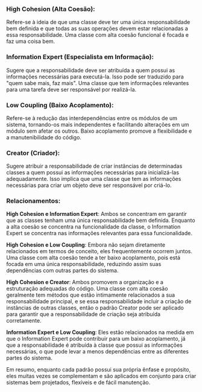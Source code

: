 ### High Cohesion (Alta Coesão):

Refere-se à ideia de que uma classe deve ter uma única responsabilidade bem definida e que todas as suas operações devem estar relacionadas a essa responsabilidade. Uma classe com alta coesão funcional é focada e faz uma coisa bem.

### Information Expert (Especialista em Informação):

Sugere que a responsabilidade deve ser atribuída a quem possui as informações necessárias para executá-la. Isso pode ser traduzido para "quem sabe mais, faz mais". Uma classe que tem informações relevantes para uma tarefa deve ser responsável por realizá-la.

### Low Coupling (Baixo Acoplamento):

Refere-se à redução das interdependências entre os módulos de um sistema, tornando-os mais independentes e facilitando alterações em um módulo sem afetar os outros. Baixo acoplamento promove a flexibilidade e a manutenibilidade do código.

### Creator (Criador):

Sugere atribuir a responsabilidade de criar instâncias de determinadas classes a quem possui as informações necessárias para inicializá-las adequadamente. Isso implica que uma classe que tem as informações necessárias para criar um objeto deve ser responsável por criá-lo.

### Relacionamentos:

**High Cohesion e Information Expert**: Ambos se concentram em garantir que as classes tenham uma única responsabilidade bem definida. Enquanto a alta coesão se concentra na funcionalidade da classe, o Information Expert se concentra nas informações relevantes para essa funcionalidade.

**High Cohesion e Low Coupling**: Embora não sejam diretamente relacionados em termos de conceito, eles frequentemente ocorrem juntos. Uma classe com alta coesão tende a ter baixo acoplamento, pois está focada em uma única responsabilidade, reduzindo assim suas dependências com outras partes do sistema.

**High Cohesion e Creator**: Ambos promovem a organização e a estruturação adequadas do código. Uma classe com alta coesão geralmente tem métodos que estão intimamente relacionados a sua responsabilidade principal, e se essa responsabilidade incluir a criação de instâncias de outras classes, então o padrão Creator pode ser aplicado para garantir que a responsabilidade de criação seja atribuída corretamente.

**Information Expert e Low Coupling**: Eles estão relacionados na medida em que o Information Expert pode contribuir para um baixo acoplamento, já que a responsabilidade é atribuída à classe que possui as informações necessárias, o que pode levar a menos dependências entre as diferentes partes do sistema.

Em resumo, enquanto cada padrão possui sua própria ênfase e propósito, eles muitas vezes se complementam e são aplicados em conjunto para criar sistemas bem projetados, flexíveis e de fácil manutenção.